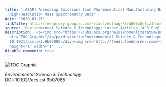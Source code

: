 ```yaml
---
title: '[ASAP] Assessing Emissions from Pharmaceutical Manufacturing Based on Temporal
  High-Resolution Mass Spectrometry Data'
date: '2020-03-25'
linkTitle: http://feedproxy.google.com/~r/acs/esthag/~3/uK6fxGnSizI/acs.est.9b07085
source: 'Environmental Science & Technology: Latest Articles (ACS Publications)'
description: '<p><img src="https://pubs.acs.org/na101/home/literatum/publisher/achs/journals/content/esthag/0/esthag.ahead-of-print/acs.est.9b07085/20200316/images/medium/es9b07085_0007.gif"
  alt="TOC Graphic"/></p><div><cite>Environmental Science & Technology</cite></div><div>DOI:
  10.1021/acs.est.9b07085</div><img src="http://feeds.feedburner.com/~r/acs/esthag/~4/uK6fxGnSizI"
  height="1" width="1" ...'
disable_comments: true
---
```

<p><img src="https://pubs.acs.org/na101/home/literatum/publisher/achs/journals/content/esthag/0/esthag.ahead-of-print/acs.est.9b07085/20200316/images/medium/es9b07085_0007.gif" alt="TOC Graphic"/></p><div><cite>Environmental Science & Technology</cite></div><div>DOI: 10.1021/acs.est.9b07085</div><img src="http://feeds.feedburner.com/~r/acs/esthag/~4/uK6fxGnSizI" height="1" width="1" ...